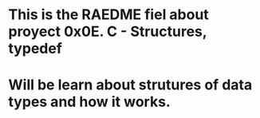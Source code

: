 # This is the RAEDME fiel about proyect 0x0E. C - Structures, typedef
# Will be learn about strutures of data types and how it works.
#
#
#
#
#
#
#
#
#
#
#
#
#
